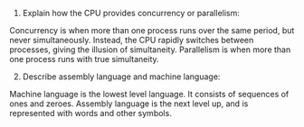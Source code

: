 <!-- Answers to the Short Answer Essay Questions go here -->

1. Explain how the CPU provides concurrency or parallelism:

Concurrency is when more than one process runs over the same period, but never simultaneously. Instead, the CPU rapidly switches between processes, giving the illusion of simultaneity. Parallelism is when more than one process runs with true simultaneity.

2. Describe assembly language and machine language:

Machine language is the lowest level language. It consists of sequences of ones and zeroes. Assembly language is the next level up, and is represented with words and other symbols.
